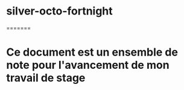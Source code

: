 # silver-octo-fortnight
=======

# Ce document est un ensemble de note pour l'avancement de mon travail de stage

